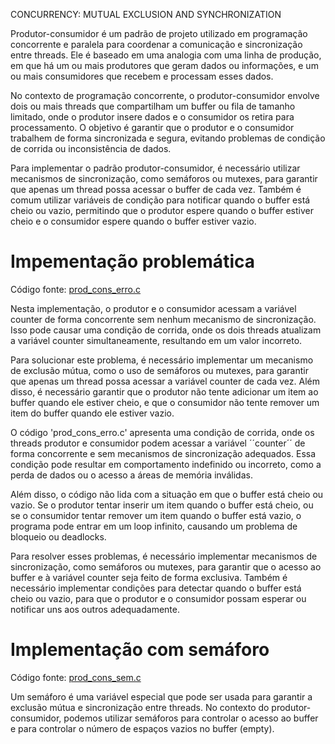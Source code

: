 CONCURRENCY: MUTUAL EXCLUSION AND SYNCHRONIZATION

Produtor-consumidor é um padrão de projeto utilizado em programação concorrente e paralela para coordenar a comunicação e sincronização entre threads. Ele é baseado em uma analogia com uma linha de produção, em que há um ou mais produtores que geram dados ou informações, e um ou mais consumidores que recebem e processam esses dados.

No contexto de programação concorrente, o produtor-consumidor envolve dois ou mais threads que compartilham um buffer ou fila de tamanho limitado, onde o produtor insere dados e o consumidor os retira para processamento. O objetivo é garantir que o produtor e o consumidor trabalhem de forma sincronizada e segura, evitando problemas de condição de corrida ou inconsistência de dados.

Para implementar o padrão produtor-consumidor, é necessário utilizar mecanismos de sincronização, como semáforos ou mutexes, para garantir que apenas um thread possa acessar o buffer de cada vez. Também é comum utilizar variáveis de condição para notificar quando o buffer está cheio ou vazio, permitindo que o produtor espere quando o buffer estiver cheio e o consumidor espere quando o buffer estiver vazio.


# Impementação problemática
Código fonte: [prod_cons_erro.c](prod_cons_erro.c) 

Nesta implementação, o produtor e o consumidor acessam a variável counter de forma concorrente sem nenhum mecanismo de sincronização. Isso pode causar uma condição de corrida, onde os dois threads atualizam a variável counter simultaneamente, resultando em um valor incorreto.

Para solucionar este problema, é necessário implementar um mecanismo de exclusão mútua, como o uso de semáforos ou mutexes, para garantir que apenas um thread possa acessar a variável counter de cada vez. Além disso, é necessário garantir que o produtor não tente adicionar um item ao buffer quando ele estiver cheio, e que o consumidor não tente remover um item do buffer quando ele estiver vazio.

O código 'prod_cons_erro.c' apresenta uma condição de corrida, onde os threads produtor e consumidor podem acessar a variável ´´counter´´ de forma concorrente e sem mecanismos de sincronização adequados. Essa condição pode resultar em comportamento indefinido ou incorreto, como a perda de dados ou o acesso a áreas de memória inválidas.

Além disso, o código não lida com a situação em que o buffer está cheio ou vazio. Se o produtor tentar inserir um item quando o buffer está cheio, ou se o consumidor tentar remover um item quando o buffer está vazio, o programa pode entrar em um loop infinito, causando um problema de bloqueio ou deadlocks.

Para resolver esses problemas, é necessário implementar mecanismos de sincronização, como semáforos ou mutexes, para garantir que o acesso ao buffer e à variável counter seja feito de forma exclusiva. Também é necessário implementar condições para detectar quando o buffer está cheio ou vazio, para que o produtor e o consumidor possam esperar ou notificar uns aos outros adequadamente.

# Implementação com semáforo

Código fonte: [prod_cons_sem.c](prod_cons_sem.c)

Um semáforo é uma variável especial que pode ser usada para garantir a exclusão mútua e sincronização entre threads. No contexto do produtor-consumidor, podemos utilizar semáforos para controlar o acesso ao buffer e para controlar o número de espaços vazios no buffer (empty).
